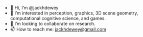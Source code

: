 - 👋 Hi, I’m @jackhdewey
- 👀 I’m interested in perception, graphics, 3D scene geometry, computational cognitive science, and games.
- 💞️ I’m looking to collaborate on research.
- 📫 How to reach me: jackhdewey@gmail.com

<!---
jackhdewey/jackhdewey is a ✨ special ✨ repository because its `README.md` (this file) appears on your GitHub profile.
You can click the Preview link to take a look at your changes.
--->
